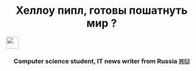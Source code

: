 <h1 align="center">Хеллоу пипл, готовы пошатнуть мир ?</h1> <img src="https://github.com/blackcater/blackcater/raw/main/images/Hi.gif" width="32px" height="32px"/>

<h3 align="center">Computer science student, IT news writer from Russia 🇷🇺</h3>
